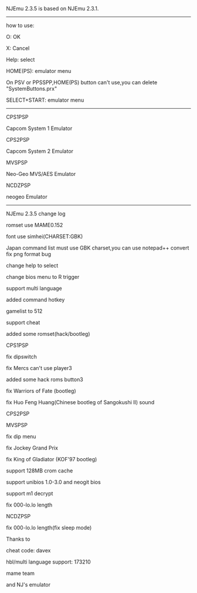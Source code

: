 NJEmu 2.3.5 is based on NJEmu 2.3.1.


----------------------------------------------

how to use:


O: OK

X: Cancel

Help: select

HOME(PS): emulator menu

On PSV or PPSSPP,HOME(PS) button can't use,you can delete "SystemButtons.prx"

SELECT+START: emulator menu

----------------------------------------------


CPS1PSP

Capcom System 1 Emulator



CPS2PSP

Capcom System 2 Emulator



MVSPSP

Neo-Geo MVS/AES Emulator



NCDZPSP

neogeo Emulator


---------------------------------------------

NJEmu 2.3.5 change log


romset use MAME0.152

font use simhei(CHARSET:GBK)

Japan command list must use GBK charset,you can use notepad++ convert
fix png format bug

change help to select

change bios menu to R trigger

support multi language

added command hotkey

gamelist to 512

support cheat

added some romset(hack/bootleg)



CPS1PSP

fix dipswitch

fix Mercs can't use player3

added some hack roms button3

fix Warriors of Fate (bootleg)

fix Huo Feng Huang(Chinese bootleg of Sangokushi II) sound



CPS2PSP



MVSPSP

fix dip menu

fix Jockey Grand Prix

fix King of Gladiator (KOF'97 bootleg)

support 128MB crom cache

support unibios 1.0-3.0 and neogit bios

support m1 decrypt

fix 000-lo.lo length



NCDZPSP

fix 000-lo.lo length(fix sleep mode)

Thanks to

cheat code: davex

hbl/multi language support: 173210

mame team

and NJ's emulator
